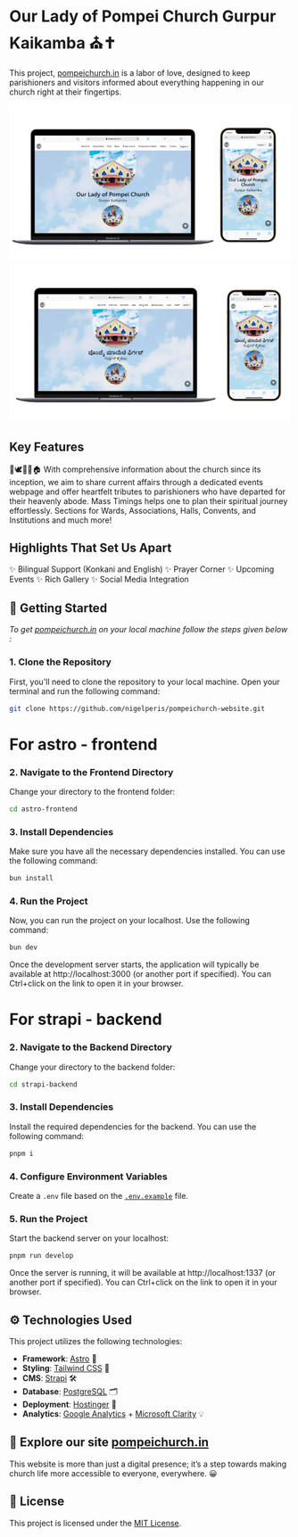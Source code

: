 # Our Lady of Pompei Church Gurpur Kaikamba ⛪✝️

 This project, [pompeichurch.in](https://pompeichurch.in/) is a labor of love, designed to keep parishioners and visitors informed about everything happening in our church right at their fingertips.

 ![prototype](astro-frontend/public/prototype.png)
 ![prototype Konkani](astro-frontend/public/prototype-kok.png)

## Key Features

🙌🕊️📅⏰🏠 With comprehensive information about the church since its inception, we aim to share current affairs through a dedicated events webpage and offer heartfelt tributes to parishioners who have departed for their heavenly abode. Mass Timings helps one to plan their spiritual journey effortlessly. Sections for Wards, Associations, Halls, Convents, and Institutions and much more!

## Highlights That Set Us Apart

✨ Bilingual Support (Konkani and English)
✨ Prayer Corner
✨ Upcoming Events
✨ Rich Gallery
✨ Social Media Integration

## 🚀 Getting Started

*To get [pompeichurch.in](https://pompeichurch.in/) on your local machine follow the steps given below :*

### 1. Clone the Repository

First, you'll need to clone the repository to your local machine. Open your terminal and run the following command:

```bash
git clone https://github.com/nigelperis/pompeichurch-website.git
```

# For astro - frontend

### 2. Navigate to the Frontend Directory

Change your directory to the frontend folder:

```bash
cd astro-frontend
```

### 3. Install Dependencies

Make sure you have all the necessary dependencies installed. You can use the following command:

```bash
bun install
```

### 4. Run the Project

Now, you can run the project on your localhost. Use the following command:

```bash
bun dev
```

Once the development server starts, the application will typically be available at http://localhost:3000 (or another port if specified). You can Ctrl+click on the link to open it in your browser.

# For strapi - backend

### 2. Navigate to the Backend Directory

Change your directory to the backend folder:

```bash
cd strapi-backend
```

### 3. Install Dependencies

Install the required dependencies for the backend.  You can use the following command:

```bash
pnpm i
```

### 4. Configure Environment Variables

Create a `.env` file based on the [`.env.example`](strapi-backend/.env.example) file.

### 5. Run the Project

Start the backend server on your localhost:

```bash
pnpm run develop
```

Once the server is running, it will be available at http://localhost:1337 (or another port if specified). You can Ctrl+click on the link to open it in your browser.

## ⚙️ Technologies Used

This project utilizes the following technologies:

- **Framework**: [Astro](https://astro.build/) 🌟
- **Styling**: [Tailwind CSS](https://tailwindcss.com/) 🎨
- **CMS**: [Strapi](https://strapi.io/) 🛠️
- **Database**: [PostgreSQL](https://www.postgresql.org/) 🗂️
- **Deployment**: [Hostinger](https://www.hostinger.com/) 🚀
- **Analytics**: [Google Analytics](https://developers.google.com/analytics) + [Microsoft Clarity](https://clarity.microsoft.com/) 💡

## 👀 Explore our site [pompeichurch.in](https://pompeichurch.in/)

This website is more than just a digital presence; it’s a step towards making church life more accessible to everyone, everywhere. 😀

## 📜 License
This project is licensed under the [MIT License](LICENSE).


